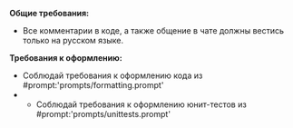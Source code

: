 **Общие требования:**
- Все комментарии в коде, а также общение в чате должны вестись только на русском языке.

**Требования к оформлению:**
- Соблюдай требования к оформлению кода из #prompt:'prompts/formatting.prompt'
- - Соблюдай требования к оформлению юнит-тестов из #prompt:'prompts/unittests.prompt'
